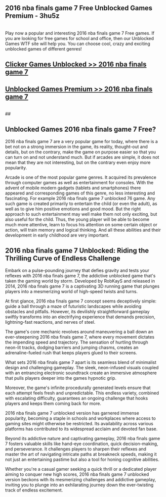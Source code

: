 ## 2016 nba finals game 7 Free Unblocked Games Premium - 3hu5z <br>
<br>
Play now a popular and interesting 2016 nba finals game 7 Free games. If you are looking for free games for school and office, then our Unblocked Games WTF site will help you. You can choose cool, crazy and exciting unblocked games of different genres!


##  [Clicker Games Unblocked >> 2016 nba finals game 7](http://freeplayer.one?title=2016_nba_finals_game_7&ref=04)

##  [Unblocked Games Premium >> 2016 nba finals game 7](http://freeplayer.one?title=2016_nba_finals_game_7&ref=04)
  <br>
  ##



## Unblocked Games 2016 nba finals game 7 Free?

2016 nba finals game 7 are a very popular game for today, where there is a bet not on a strong immersion in the game, its reality, thought-out and details, but on the contrary, make the game on purpose easier so that you can turn on and not understand much. But if arcades are simple, it does not mean that they are not interesting, but on the contrary even enjoy more popularity.

Arcade is one of the most popular game genres. It acquired its prevalence through computer games as well as entertainment for consoles. With the advent of mobile modern gadgets (tablets and smartphones) there appeared and corresponding games of this genre, no less interesting and fascinating. For example 2016 nba finals game 7 unblocked 76 game. Any such game is created primarily to entertain the child (or even the adult), as well as to give him positive emotions and good mood. But the right approach to such entertainment may well make them not only exciting, but also useful for the child. Thus, the young player will be able to become much more attentive, learn to focus his attention on some certain object or action, will train memory and logical thinking. And all these abilities and their development in early childhood are very important.

##  2016 nba finals game 7 Unblocked: Riding the Thrilling Curve of Endless Challenge

Embark on a pulse-pounding journey that defies gravity and tests your reflexes with 2016 nba finals game 7, the addictive unblocked game that's taken the gaming world by storm. Developed by RobKayS and released in 2014, 2016 nba finals game 7 is a captivating 3D running game that plunges players into a mesmerizing world of high-speed twists and turns.

At first glance, 2016 nba finals game 7 concept seems deceptively simple: guide a ball through a maze of futuristic landscapes while avoiding obstacles and pitfalls. However, its devilishly straightforward gameplay swiftly transforms into an electrifying experience that demands precision, lightning-fast reactions, and nerves of steel.

The game's core mechanic revolves around maneuvering a ball down an ever-steepening 2016 nba finals game 7, where every movement dictates the impending speed and trajectory. The sensation of hurtling through neon-lit tracks, dodging barriers and jumping chasms, creates an adrenaline-fueled rush that keeps players glued to their screens.

What sets 2016 nba finals game 7 apart is its seamless blend of minimalist design and challenging gameplay. The sleek, neon-infused visuals coupled with an entrancing electronic soundtrack create an immersive atmosphere that pulls players deeper into the games hypnotic grip.

Moreover, the game's infinite procedurally generated levels ensure that each attempt feels fresh and unpredictable. This endless variety, combined with escalating difficulty, guarantees an ongoing challenge that hooks players and keeps them coming back for more.

2016 nba finals game 7 unblocked version has garnered immense popularity, becoming a staple in schools and workplaces where access to gaming sites might otherwise be restricted. Its availability across various platforms has contributed to its widespread acclaim and devoted fan base.

Beyond its addictive nature and captivating gameplay, 2016 nba finals game 7 fosters valuable skills like hand-eye coordination, quick decision-making, and perseverance. It challenges players to sharpen their reflexes and master the art of navigating intricate paths at breakneck speeds, making it not just an entertaining pastime but also a tool for honing cognitive abilities.

Whether you're a casual gamer seeking a quick thrill or a dedicated player aiming to conquer new high scores, 2016 nba finals game 7 unblocked version beckons with its mesmerizing challenges and addictive gameplay, inviting you to plunge into an exhilarating journey down the ever-twisting track of endless excitement.